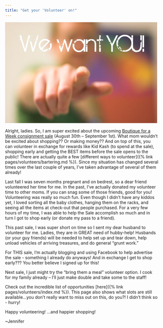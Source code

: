 ```yaml
---
title: "Get your 'Volunteer' on!"
---
```


![Volunteer](/img/blog/We%20want%20YOU!.jpg)

Alright, ladies. So, I am super excited about the upcoming [Boutique for a Week consignment sale](/) (August 30th – September 1st). What mom wouldn’t be excited about shopping?? Or making money?? And on top of this, you can volunteer in exchange for rewards like Kid Kash (to spend at the sale), shopping early and getting the BEST items before the sale opens to the public! There are actually quite a few [different ways to volunteer]({% link pages/volunteers/bartering.md %}). Since my situation has changed several times over the last couple of years, I’ve taken advantage of several of them already! 

Last fall I was seven months pregnant and on bedrest, so a dear friend volunteered her time for me. In the past, I’ve actually donated my volunteer time to other moms. If you can snag some of those friends, good for you! Volunteering was really so much fun. Even though I didn’t have any kiddos yet, I loved sorting all the baby clothes, hanging them on the racks, and seeing all the items at check-out that people purchased. For a very few hours of my time, I was able to help the Sale accomplish so much and in turn I got to shop early (or donate my pass to a friend).

This past sale, I was super short on time so I sent my dear husband to volunteer for me. Ladies, they are in GREAT need of hubby-help! Husbands (or your guy friends) will be needed to help set up and tear down, help unload vehicles of arriving treasures, and do general “grunt work.” 

For THIS sale, I’m actually blogging and using Facebook to help advertise the sale - something I already do anyways! And in exchange I get to shop early??? You better believe I signed up for this!

Next sale, I just might try the “bring them a meal” volunteer option. I cook for my family already – I’ll just make double and take some to the staff! 

Check out the incredible list of opportunities [here]({% link pages/volunteers/index.md %}). This page also shows what slots are still available…you don’t really want to miss out on this, do you?! I didn’t think so - hurry! 

Happy volunteering! …and happier shopping!

~Jennifer
